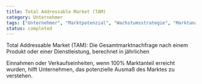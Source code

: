 ```yaml
---
title: Total Addressable Market (TAM)
category: Unternehmer
tags: ["Unternehmer", "Marktpotenzial", "Wachstumsstrategie", "Marktanalyse"]
status: completed
---
```

Total Addressable Market (TAM): Die Gesamtmarktnachfrage nach einem Produkt oder einer Dienstleistung, berechnet in jährlichen

 Einnahmen oder Verkaufseinheiten, wenn 100% Marktanteil erreicht wurden, hilft Unternehmen, das potenzielle Ausmaß des Marktes zu verstehen.